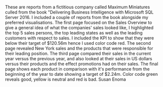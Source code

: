 These are reports from a fictitious company called Maximum Miniatures culled from the book "Delivering Business Intelligence with Microsoft SQL Server 2016.
I included a couple of reports from the book alongside my preferred visualisations.
The first page focused on the Sales Overview to give a general idea of what the companies' sales looked like, I highlighted the top 5 sales persons, the top leading states as well as the leading customers with respect to sales. I included the KPI to show that they were below their target of $120.56m hence I used color code red.
The second page revealed New York sales and the products that were responsible for their leading position. The third page compared their sales in the current year versus the previous year, and also looked at their sales in US dollars versus their products and the effect promotions had on their sales.
The final page shows each product in comparison with it's performance from the beginning of the year to date showing a target of $2.24m. Color code green reveals good, yellow is neutral and red is bad.
Susan Enoma
